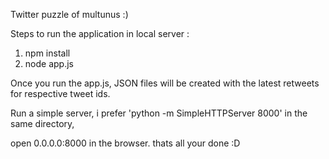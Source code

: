 Twitter puzzle of multunus :)

Steps to run the application in local server :

1) npm install
2) node app.js

Once you run the app.js, JSON files will be created with the latest retweets for respective tweet ids.

Run a simple server, i prefer 'python -m SimpleHTTPServer 8000' in the same directory, 

open 0.0.0.0:8000 in the browser. thats all your done :D
